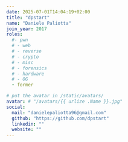 ```yaml
---
date: 2025-07-01T14:04:19+02:00
title: "dpstart"
name: "Daniele Paliotta"
join_year: 2017
roles:
  #- pwn
  # - web
  # - reverse
  # - crypto
  # - misc
  # - forensics
  # - hardware
  # - OG
  - former

# put the avatar in /static/avatars/
avatar: # "/avatars/{{ urlize .Name }}.jpg"
social:
  mail: "danielepaliotta96@gmail.com"
  github: "https://github.com/dpstart"
  linkedin: ""
  website: ""
---
```

